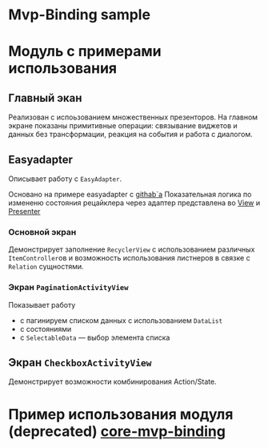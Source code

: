 # Mvp-Binding sample

# Модуль с примерами использования

## Главный экан
Реализован с испоьзованием множественных презенторов.
На главном экране показаны примитивные операции: связывание виджетов и
данных без трансформации, реакция на события и работа с диалогом.

## Easyadapter
Описывает работу с `EasyAdapter`.

Основано на примере easyadapter с [githab`a][tuevSample]
Показательная логика по измененю состояния рецайклера через адаптер
представлена во [View][easyadapterView] и [Presenter][easyadapterPresenter]

### Основной экран
Демонстрирует заполнение `RecyclerView` с использованием
различных `ItemController`ов и возможность использования листнеров в
связке с `Relation` сущностями.

### Экран `PaginationActivityView`
Показывает работу
* с пагинируем списком данных с использованием `DataList`
* с состояниями
* с `SelectableData` — выбор элемента списка

## Экран `CheckboxActivityView`
Демонстрирует возможности комбинирования Action/State.

[tuevSample]: https://github.com/MaksTuev/EasyAdapter/tree/master/sample/src/main/java/ru/surfstudio/easyadapter/sample
[easyadapterView]: src/main/java/ru/surfstudio/android/mvp/binding/rx/sample/easyadapter/ui/screen/main/EAMainActivityView.kt
[easyadapterPresenter]: src/main/java/ru/surfstudio/android/mvp/binding/rx/sample/easyadapter/ui/screen/main/EAMainPresenter.kt

# Пример использования модуля (deprecated) [core-mvp-binding](../lib-core-mvp-binding/README.md)

